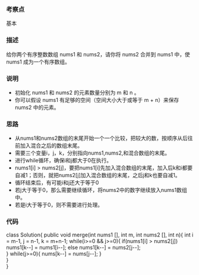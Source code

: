 ### 考察点
基本

### 描述
给你两个有序整数数组 nums1 和 nums2，请你将 nums2 合并到 nums1 中，使 nums1 成为一个有序数组。

### 说明
* 初始化 nums1 和 nums2 的元素数量分别为 m 和 n 。
* 你可以假设 nums1 有足够的空间（空间大小大于或等于 m + n）来保存 nums2 中的元素。

### 思路
* 从nums1和nums2数组的末尾开始一个一个比较，把较大的数，按顺序从后往前加入混合之后的数组末尾。
* 需要三个变量i，j，k，分别指向nums1,nums2,和混合数组的末尾。
* 进行while循环，确保i和j都大于0在执行。
* nums1[i] > nums2[j]，要把nums1[i]先加入混合数组的末尾，加入后k和i都要自减1；否则，就把nums2[j]加入混合数组的末尾，之后j和k也要自减1。
* 循环结束后，有可能i和j还大于等于0
* 若j大于等于0，那么需要继续循环，将nums2中的数字继续放入nums1数组中。
* 若是i大于等于0，则不需要进行处理。
      
### 代码
class Solution{
    public void merge(int nums1 [], int m, int nums2 [], int n){
        int i = m-1, j = n-1, k = m+n-1;
        while(i>=0 && j>=0){
            if(nums1[i] > nums2[j])
                nums1[k--] = nums1[i--];
            else
                nums1[k--] = nums2[j--];     
        }
        while(j>=0){
            nums[k--] = nums[j--];
        }  
    }  
}
